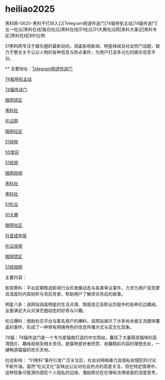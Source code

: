 # heiliao2025
黑料网-0620-黑料不打烊入口|Telegram频道传送门|74猫导航主站|74猫传送门|五一吃瓜|黑料在线|每日吃瓜|黑料在线|51吃瓜|51大赛吃瓜网|黑料大事记|黑料专区|黑料在线|881比鸭

51黑料网专注于娱乐圈的最新动向，涵盖影视新闻、明星绯闻及社会热门话题，致力于整合关于公众人物的各种信息与热点事件，为用户打造多元化的娱乐信息平台。

** 主要地址：<a href="https://74mao.com/">Telegram频道传送门</a>

<a href="https://74mao.com/">74猫导航主站</a>

<a href="https://74mao.com/">74猫传送门</a>

<a href="https://cg57-69.pages.dev/">暗网禁区</a>

<a href="https://hl314.pages.dev/">黑料社</a>

<a href="https://hl435.pages.dev/">吃瓜网</a>

<a href="https://aw2-05.pages.dev/">暗网社区</a>

<a href="https://hj-1307.pages.dev/">51视频</a>

<a href="https://cg12-44.pages.dev/">50度灰</a>

<a href="https://hj-1282.pages.dev/">51视频</a>

<a href="https://aw8-20.pages.dev/">暗网视频</a>

<a href="https://hl345.pages.dev/">黑料社</a>

<a href="https://hl325.pages.dev/">黑料社</a>

<a href="https://cg70-1.pages.dev/">51吃瓜</a>

<a href="https://cg77-66.pages.dev/">91大赛</a>

<a href="https://aw2-02.pages.dev/">暗网社区</a>

<a href="https://dy4-07.pages.dev/">抖音成年版</a>

<a href="https://hj-1287.pages.dev/">吃瓜视频</a>

<a href="https://aw4-06.pages.dev/">暗网禁区</a>

<a href="https://hj-1301.pages.dev/">51视频网</a>

主要内容：

影视黑料：平台定期推送影视行业的发展动态与各类争议事件，力求为用户呈现更具深度的内容剖析与背后背景，帮助用户了解资讯背后的故事。

明星八卦：该网站涵盖明星的生活点滴、情感变迁及职业历程中的各种花边趣闻，全面满足大众对演艺圈动态的好奇与兴趣。

吃瓜爆料：借助社交平台与匿名用户的爆料，该网站揭示了许多尚未被主流媒体覆盖的事件，形成了一种带有网络特色的信息传播方式与亚文化现象。

74猫：74猫传送门是一个专为爱猫族打造的中文网站，囊括了大量萌宠猫咪的高清图片、趣味视频及相关资讯，是猫咪爱好者欣赏、收藏精彩内容的理想去处，一键畅游猫猫的欢乐天地。

社会影响：
“51黑料”事件引发广泛关注后，社会对网络暴力及隐私权侵犯的讨论不断升温。虽然“吃瓜文化”反映出公众对社会热点的高度关注，但在特定情境中，这种现象可能滑向侵犯个人隐私的边缘，激起舆论在伦理和法律层面的深度思考。
